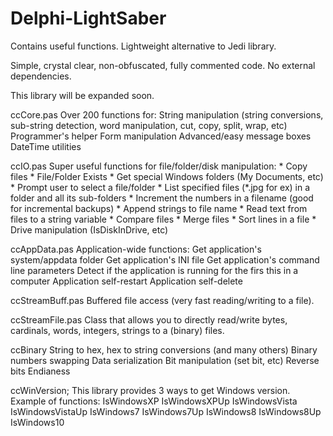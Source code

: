 # Delphi-LightSaber
Contains useful functions. 
Lightweight alternative to Jedi library. 

Simple, crystal clear, non-obfuscated, fully commented code. 
No external dependencies. 

This library will be expanded soon.

ccCore.pas
  Over 200 functions for:
     String manipulation (string conversions, sub-string detection, word manipulation, cut, copy, split, wrap, etc)
     Programmer's helper
     Form manipulation
     Advanced/easy message boxes
     DateTime utilities
    
    
ccIO.pas
  Super useful functions for file/folder/disk manipulation:
     * Copy files
     * File/Folder Exists
     * Get special Windows folders (My Documents, etc)
     * Prompt user to select a file/folder
     * List specified files (*.jpg for ex) in a folder and all its sub-folders
     * Increment the numbers in a filename (good for incremental backups)
     * Append strings to file name
     * Read text from files to a string variable
     * Compare files
     * Merge files
     * Sort lines in a file
     * Drive manipulation (IsDiskInDrive, etc)     
     
     
ccAppData.pas
  Application-wide functions:
     Get application's system/appdata folder
     Get application's INI file
     Get application's command line parameters
     Detect if the application is running for the firs this in a computer
     Application self-restart
     Application self-delete
   
   
ccStreamBuff.pas
     Buffered file access (very fast reading/writing to a file).
     
ccStreamFile.pas
     Class that allows you to directly read/write bytes, cardinals, words, integers, strings to a (binary) files.
     
ccBinary
     String to hex, hex to string conversions (and many others)
     Binary numbers swapping
     Data serialization
     Bit manipulation (set bit, etc)
     Reverse bits
     Endianess

ccWinVersion;
     This library provides 3 ways to get Windows version.
     Example of functions: 
       IsWindowsXP
       IsWindowsXPUp
       IsWindowsVista
       IsWindowsVistaUp
       IsWindows7
       IsWindows7Up
       IsWindows8
       IsWindows8Up
       IsWindows10

